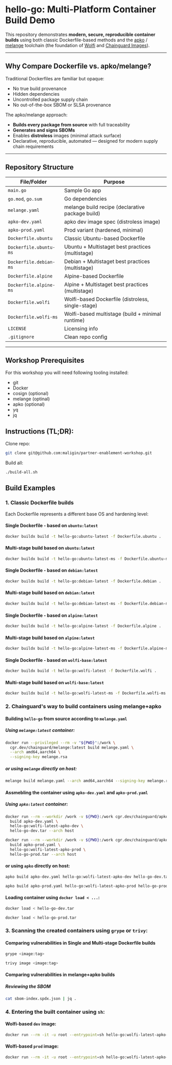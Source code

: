 # hello-go: Multi-Platform Container Build Demo

This repository demonstrates **modern, secure, reproducible container builds** using both classic Dockerfile-based methods and the [apko](https://github.com/chainguard-dev/apko) / [melange](https://github.com/chainguard-dev/melange) toolchain (the foundation of [Wolfi](https://wolfi.dev/) and [Chainguard Images](https://images.chainguard.dev/)).

---

## Why Compare Dockerfile vs. apko/melange?

Traditional Dockerfiles are familiar but opaque:  
- No true build provenance  
- Hidden dependencies  
- Uncontrolled package supply chain  
- No out-of-the-box SBOM or SLSA provenance

The apko/melange approach:
- **Builds every package from source** with full traceability
- **Generates and signs SBOMs**
- Enables **distroless** images (minimal attack surface)
- Declarative, reproducible, automated — designed for modern supply chain requirements

---

## Repository Structure

| File/Folder              | Purpose                                            |
|--------------------------|----------------------------------------------------|
| `main.go`                | Sample Go app                                      |
| `go.mod`, `go.sum`       | Go dependencies                                    |
| `melange.yaml`           | melange build recipe (declarative package build)   |
| `apko-dev.yaml`          | apko dev image spec (distroless image)             |
| `apko-prod.yaml`         | Prod variant (hardened, minimal)                   |
| `Dockerfile.ubuntu`      | Classic Ubuntu-based Dockerfile                    |
| `Dockerfile.ubuntu-ms`   | Ubuntu + Multistaget best practices (multistage)   |
| `Dockerfile.debian-ms`   | Debian + Multistaget best practices (multistage)   |
| `Dockerfile.alpine`      | Alpine-based Dockerfile                            |
| `Dockerfile.alpine-ms`   | Alpine + Multistaget best practices (multistage)   |
| `Dockerfile.wolfi`       | Wolfi-based Dockerfile (distroless, single-stage)  |
| `Dockerfile.wolfi-ms`    | Wolfi-based multistage (build + minimal runtime)   |
| `LICENSE`                | Licensing info                                     |
| `.gitignore`             | Clean repo config                                  |

---

## Workshop Prerequisites
For this workshop you will need following tooling installed:
- git
- Docker
- cosign (optional)
- melange (optinal)
- apko (optional)
- yq
- jq

## Instructions (TL;DR):
Clone repo:
```sh
git clone git@github.com:maligin/partner-enablement-workshop.git
```

Build all:
```sh
./build-all.sh
```

## Build Examples

### **1. Classic Dockerfile builds**

Each Dockerfile represents a different base OS and hardening level:

#### Single Dockerfile - based on ```ubuntu:latest```
```sh
docker buildx build -t hello-go:ubuntu-latest -f Dockerfile.ubuntu .
```

#### Multi-stage build based on ```ubuntu:latest```
```sh
docker buildx build -t hello-go:ubuntu-latest-ms -f Dockerfile.ubuntu-ms .
```

#### Single Dockerfile - based on ```debian:latest```
```sh
docker buildx build -t hello-go:debian-latest -f Dockerfile.debian .
```

#### Multi-stage build based on ```debian:latest```
```sh
docker buildx build -t hello-go:debian-latest-ms -f Dockerfile.debian-ms .
```

#### Single Dockerfile - based on ```alpine:latest```
```sh
docker buildx build -t hello-go:alpine-latest -f Dockerfile.alpine .
```

#### Multi-stage build based on ```alpine:latest```
```sh
docker buildx build -t hello-go:alpine-latest-ms -f Dockerfile.alpine-ms .
```

#### Single Dockerfile - based on ```wolfi-base:latest```
```sh
docker buildx build -t hello-go:wolfi-latest -f Dockerfile.wolfi .
```

#### Multi-stage build based on ```wolfi-base:latest```
```sh
docker buildx build -t hello-go:wolfi-latest-ms -f Dockerfile.wolfi-ms .
```

### **2. Chainguard's way to build containers using melange+apko**
#### Building ```hello-go``` from source according to ```melange.yaml```
##### Using ```melange:latest``` container:
```sh
docker run --privileged --rm -v "${PWD}":/work \
  cgr.dev/chainguard/melange:latest build melange.yaml \
  --arch amd64,aarch64 \
  --signing-key melange.rsa
```
##### or using ```melange``` directly on host:
```sh
melange build melange.yaml --arch amd64,aarch64 --signing-key melange.rsa
```

#### Assmebling the container using ```apko-dev.yaml``` and ```apko-prod.yaml```
##### Using ```apko:latest``` container:
```sh
docker run --rm --workdir /work -v ${PWD}:/work cgr.dev/chainguard/apko:latest \
  build apko-dev.yaml \
  hello-go:wolfi-latest-apko-dev \ 
  hello-go-dev.tar --arch host
```
```sh
docker run --rm --workdir /work -v ${PWD}:/work cgr.dev/chainguard/apko:latest \   
  build apko-prod.yaml \
  hello-go:wolfi-latest-apko-prod \ 
  hello-go-prod.tar --arch host
```
#### or using ```apko``` directly on host:
```sh
apko build apko-dev.yaml hello-go:wolfi-latest-apko-dev hello-go-dev.tar --arch host
```
```sh
apko build apko-prod.yaml hello-go:wolfi-latest-apko-prod hello-go-prod.tar --arch host
```

#### Loading container using ```docker load < ...```:
```sh
docker load < hello-go-dev.tar
```

```sh
docker load < hello-go-prod.tar
```

### **3. Scanning the created containers using ```grype``` or ```trivy```:**
#### Comparing vulnerabilities in Single and Multi-stage Dockerfile builds
```sh
grype <image:tag>
```
```sh
trivy image <image:tag>
```

#### Comparing vulnerabilities in melange+apko builds
##### Reviewing the SBOM
```sh
cat sbom-index.spdx.json | jq .
```

### **4. Entering the built container using  ```sh```:**
#### Wolfi-based ```dev``` image:
```sh
docker run --rm -it -u root --entrypoint=sh hello-go:wolfi-latest-apko-dev-amd64 
```
#### Wolfi-based ```prod``` image:
```sh
docker run --rm -it -u root --entrypoint=sh hello-go:wolfi-latest-apko-prod-amd64
```

